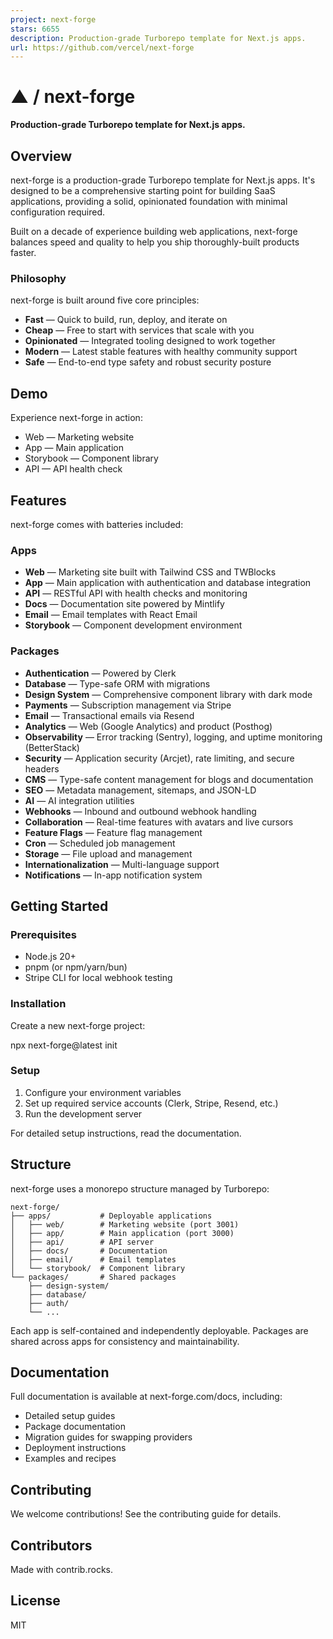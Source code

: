 ```yaml
---
project: next-forge
stars: 6655
description: Production-grade Turborepo template for Next.js apps.
url: https://github.com/vercel/next-forge
---
```


▲ / next-forge
==============

**Production-grade Turborepo template for Next.js apps.**

Overview
--------

next-forge is a production-grade Turborepo template for Next.js apps. It's designed to be a comprehensive starting point for building SaaS applications, providing a solid, opinionated foundation with minimal configuration required.

Built on a decade of experience building web applications, next-forge balances speed and quality to help you ship thoroughly-built products faster.

### Philosophy

next-forge is built around five core principles:

-   **Fast** — Quick to build, run, deploy, and iterate on
-   **Cheap** — Free to start with services that scale with you
-   **Opinionated** — Integrated tooling designed to work together
-   **Modern** — Latest stable features with healthy community support
-   **Safe** — End-to-end type safety and robust security posture

Demo
----

Experience next-forge in action:

-   Web — Marketing website
-   App — Main application
-   Storybook — Component library
-   API — API health check

Features
--------

next-forge comes with batteries included:

### Apps

-   **Web** — Marketing site built with Tailwind CSS and TWBlocks
-   **App** — Main application with authentication and database integration
-   **API** — RESTful API with health checks and monitoring
-   **Docs** — Documentation site powered by Mintlify
-   **Email** — Email templates with React Email
-   **Storybook** — Component development environment

### Packages

-   **Authentication** — Powered by Clerk
-   **Database** — Type-safe ORM with migrations
-   **Design System** — Comprehensive component library with dark mode
-   **Payments** — Subscription management via Stripe
-   **Email** — Transactional emails via Resend
-   **Analytics** — Web (Google Analytics) and product (Posthog)
-   **Observability** — Error tracking (Sentry), logging, and uptime monitoring (BetterStack)
-   **Security** — Application security (Arcjet), rate limiting, and secure headers
-   **CMS** — Type-safe content management for blogs and documentation
-   **SEO** — Metadata management, sitemaps, and JSON-LD
-   **AI** — AI integration utilities
-   **Webhooks** — Inbound and outbound webhook handling
-   **Collaboration** — Real-time features with avatars and live cursors
-   **Feature Flags** — Feature flag management
-   **Cron** — Scheduled job management
-   **Storage** — File upload and management
-   **Internationalization** — Multi-language support
-   **Notifications** — In-app notification system

Getting Started
---------------

### Prerequisites

-   Node.js 20+
-   pnpm (or npm/yarn/bun)
-   Stripe CLI for local webhook testing

### Installation

Create a new next-forge project:

npx next-forge@latest init

### Setup

1.  Configure your environment variables
2.  Set up required service accounts (Clerk, Stripe, Resend, etc.)
3.  Run the development server

For detailed setup instructions, read the documentation.

Structure
---------

next-forge uses a monorepo structure managed by Turborepo:

```
next-forge/
├── apps/           # Deployable applications
│   ├── web/        # Marketing website (port 3001)
│   ├── app/        # Main application (port 3000)
│   ├── api/        # API server
│   ├── docs/       # Documentation
│   ├── email/      # Email templates
│   └── storybook/  # Component library
└── packages/       # Shared packages
    ├── design-system/
    ├── database/
    ├── auth/
    └── ...
```

Each app is self-contained and independently deployable. Packages are shared across apps for consistency and maintainability.

Documentation
-------------

Full documentation is available at next-forge.com/docs, including:

-   Detailed setup guides
-   Package documentation
-   Migration guides for swapping providers
-   Deployment instructions
-   Examples and recipes

Contributing
------------

We welcome contributions! See the contributing guide for details.

Contributors
------------

Made with contrib.rocks.

License
-------

MIT
